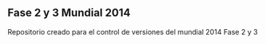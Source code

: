 <h2>Fase 2 y  3 Mundial 2014</h2>


<p>Repositorio creado para el control de versiones del mundial 2014 Fase 2 y 3 </p>
